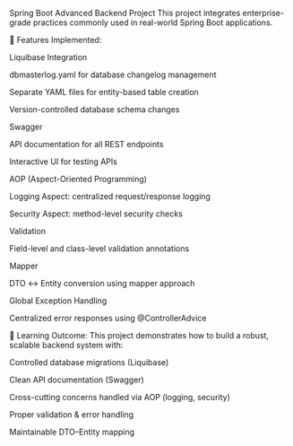 Spring Boot Advanced Backend Project
This project integrates enterprise-grade practices commonly used in real-world Spring Boot applications.

🔹 Features Implemented:

Liquibase Integration

dbmasterlog.yaml for database changelog management

Separate YAML files for entity-based table creation

Version-controlled database schema changes

Swagger

API documentation for all REST endpoints

Interactive UI for testing APIs

AOP (Aspect-Oriented Programming)

Logging Aspect: centralized request/response logging

Security Aspect: method-level security checks

Validation

Field-level and class-level validation annotations

Mapper

DTO ↔ Entity conversion using mapper approach

Global Exception Handling

Centralized error responses using @ControllerAdvice

🔹 Learning Outcome:
This project demonstrates how to build a robust, scalable backend system with:

Controlled database migrations (Liquibase)

Clean API documentation (Swagger)

Cross-cutting concerns handled via AOP (logging, security)

Proper validation & error handling

Maintainable DTO–Entity mapping
